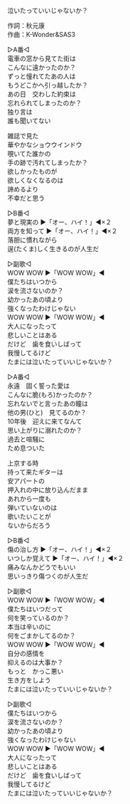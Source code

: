 泣いたっていいじゃないか？  
  
作詞：秋元康  
作曲：K-Wonder&SAS3  
  
▷A番◁  
電車の窓から見てた街は  
こんなに遠かったのか？  
ずっと憧れてたあの人は  
もうどこかへ引っ越したか？   
あの日　交わした約束は  
忘れられてしまったのか？  
独り言は  
誰も聞いてない  
  
雑誌で見た  
華やかなショウウインドウ  
覗いてた誰かの  
手の跡で汚れてしまったか？  
欲しかったものが  
欲しくなくなるのは  
諦めるより  
不幸だと思う  
  
▷B番◁  
夢と現実の ▶「オー、ハイ！」◀×２   
両方を知って ▶「オー、ハイ！」◀×２   
落胆に慣れながら  
逞(たくま)しく生きるのが人生だ  
  
▷副歌◁  
WOW WOW ▶「WOW WOW」◀  
僕たちはいつから  
涙を流さないのか？  
幼かったあの頃より  
強くなったわけじゃない  
WOW WOW ▶「WOW WOW」◀  
大人になったって  
悲しいことはある  
だけど　歯を食いしばって  
我慢してるけど  
たまには泣いたっていいじゃないか？  
  
▷A番◁  
永遠　固く誓った愛は  
こんなに脆(もろ)かったのか？  
忘れないでと言ったあの瞳は  
他の男(ひと)　見てるのか？  
10年後　迎えに来てなんて  
思い上がりに溺れたのか？  
過去と喧騒に  
ため息ついた  
  
上京する時  
持って来たギターは  
安アパートの  
押入れの中に放り込んだまま  
あれから一度も  
弾いていないのは  
歌いたいことが  
ないからだろう  
  
▷B番◁  
傷の治し方 ▶「オー、ハイ！」◀×２   
いつしか覚えて ▶「オー、ハイ！」◀×２   
痛みなんかどうでもいい  
思いっきり傷つくのが人生だ  
  
▷副歌◁  
WOW WOW ▶「WOW WOW」◀  
僕たちはいつだって  
何を笑っているのか？  
本当は辛いのに  
何をごまかしてるのか？  
WOW WOW ▶「WOW WOW」◀  
自分の感情を  
抑えるのは大事か？  
もっと　かっこ悪い  
生き方をしよう  
たまには泣いたっていいじゃないか？  
  
▷副歌◁  
僕たちはいつから  
涙を流さないのか？  
幼かったあの頃より  
強くなったわけじゃない  
WOW WOW ▶「WOW WOW」◀  
大人になったって  
悲しいことはある  
だけど　歯を食いしばって  
我慢してるけど  
たまには泣いたっていいじゃないか？  
